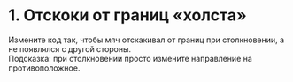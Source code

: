 # 1. Отскоки от границ «холста»<br>
Измените код так, чтобы мяч отскакивал от границ при столкновении, а не появлялся с другой стороны.<br>
Подсказка: при столкновении просто измените направление на противоположное.